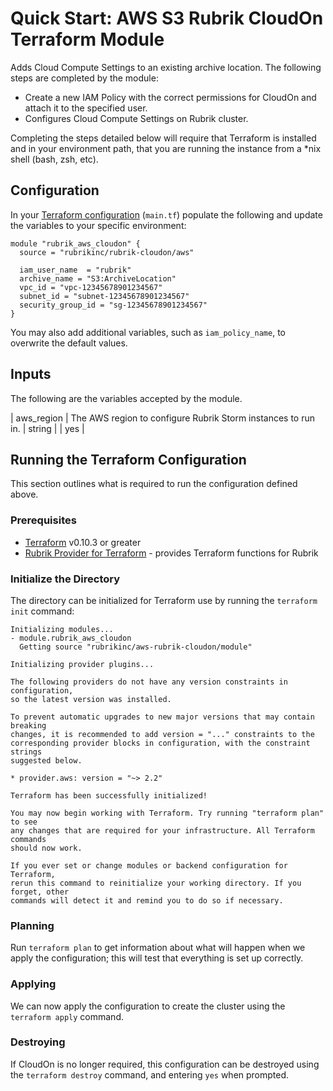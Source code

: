 # Quick Start:  AWS S3 Rubrik CloudOn Terraform Module

Adds Cloud Compute Settings to an existing archive location. The following steps are completed by the module:

* Create a new IAM Policy with the correct permissions for CloudOn and attach it to the specified user.
* Configures Cloud Compute Settings on Rubrik cluster.

Completing the steps detailed below will require that Terraform is installed and in your environment path, that you are running the instance from a *nix shell (bash, zsh, etc).

## Configuration

In your [Terraform configuration](https://learn.hashicorp.com/terraform/getting-started/build#configuration) (`main.tf`) populate the following and update the variables to your specific environment:

```hcl
module "rubrik_aws_cloudon" {
  source = "rubrikinc/rubrik-cloudon/aws"

  iam_user_name  = "rubrik"
  archive_name = "S3:ArchiveLocation"
  vpc_id = "vpc-12345678901234567"
  subnet_id = "subnet-12345678901234567"
  security_group_id = "sg-12345678901234567"
}
```

You may also add additional variables, such as `iam_policy_name`, to overwrite the default values.

## Inputs

The following are the variables accepted by the module.

| aws_region                        | The AWS region to configure Rubrik Storm instances to run in.                                                    | string |                        |   yes    |

## Running the Terraform Configuration

This section outlines what is required to run the configuration defined above. 

### Prerequisites

* [Terraform](https://www.terraform.io/downloads.html) v0.10.3 or greater
* [Rubrik Provider for Terraform](https://github.com/rubrikinc/rubrik-provider-for-terraform) - provides Terraform functions for Rubrik

### Initialize the Directory

The directory can be initialized for Terraform use by running the `terraform init` command:

```none
Initializing modules...
- module.rubrik_aws_cloudon
  Getting source "rubrikinc/aws-rubrik-cloudon/module"

Initializing provider plugins...

The following providers do not have any version constraints in configuration,
so the latest version was installed.

To prevent automatic upgrades to new major versions that may contain breaking
changes, it is recommended to add version = "..." constraints to the
corresponding provider blocks in configuration, with the constraint strings
suggested below.

* provider.aws: version = "~> 2.2"

Terraform has been successfully initialized!

You may now begin working with Terraform. Try running "terraform plan" to see
any changes that are required for your infrastructure. All Terraform commands
should now work.

If you ever set or change modules or backend configuration for Terraform,
rerun this command to reinitialize your working directory. If you forget, other
commands will detect it and remind you to do so if necessary.
```
### Planning

Run `terraform plan` to get information about what will happen when we apply the configuration; this will test that everything is set up correctly.

### Applying

We can now apply the configuration to create the cluster using the `terraform apply` command.

### Destroying

If CloudOn is no longer required, this configuration can be destroyed using the `terraform destroy` command, and entering `yes` when prompted.
